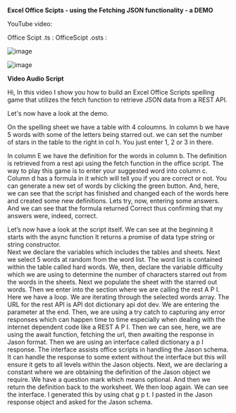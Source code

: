 **Excel Office Scipts - using the Fetching JSON functionality - a DEMO**

YouTube video:

Office Scipt .ts  :
OfficeScipt .osts :

![image](https://user-images.githubusercontent.com/47678539/235309969-0eb2e7ec-c25c-47f0-8eb8-439148a67afb.png)

![image](https://user-images.githubusercontent.com/47678539/235310018-588053c5-7b8d-47aa-8681-36995eabd6e8.png)


**Video Audio Script**

Hi, In this video I show you how to build an Excel Office Scripts spelling game that utilizes the fetch function to retrieve JSON data from a REST API. 

Let's now have a look at the demo.


On the spelling sheet we have a table with 4 coloumns. In column b we have 5 words with some of the letters being starred out. we can set the number of stars in the table to the right in col h. You just enter 1, 2 or 3 in there.
 

In column E we have the definition for the words in column b. The definition is retrieved from a rest api using the fetch function in the office script. The way to play this game is to enter your suggested word into column c. 
Column d has a formula in it which will tell you if you are correct or not. 
You can generate a new set of words by clicking the green button.
And, here, we can see that the script has finished and changed each of the words here and created some new definitions. 
Lets try, now, entering some answers. 
And we can see that the formula returned Correct thus confirming that my answers were, indeed, correct.   

Let’s now have a look at the script itself. We can see at the beginning it starts with the async function It returns a promise of data type string or string constructor.  
Next we declare the variables which includes the tables and sheets. 
Next we select 5 words at random from the word list. The word list is contained within the table called hard words. 
We, then, declare the variable difficulty which we are using to determine the number of characters starred out from the words in the sheets. 
Next we populate the sheet with the starred out words. 
Then we enter into the section where we are calling the rest A P I. Here we have a loop. We are iterating through the selected words array. The URL for the rest API is API dot dictionary api dot dev. We are entering the parameter at the end. Then, we are using a try catch to capturing any error responses which can happen time to time especially when dealing with the internet dependent code like a REST A P I. Then we can see, here, we are using the await function, fetching the url, then awaiting the response in Jason format. Then we are using an interface called dictionary a p I response. The interface assists office scripts in handling the Jason schema. It can handle the response to some extent without the interface but this will ensure it gets to all levels within the Jason objects. Next, we are declaring a constant where we are obtaining the definition of the Jason object we require. We have a question mark which means optional. And then we return the definition back to the worksheet. We then loop again. We can see the interface. I generated this by using chat g p t. I pasted in the Jason response object and asked for the Jason schema. 
